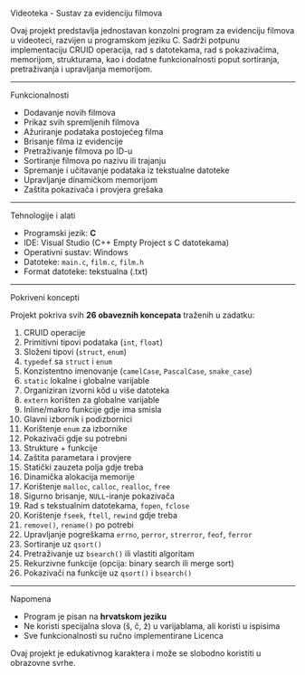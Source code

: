 Videoteka - Sustav za evidenciju filmova

Ovaj projekt predstavlja jednostavan konzolni program za evidenciju filmova u videoteci, razvijen u programskom jeziku C. Sadrži potpunu implementaciju CRUID operacija, rad s datotekama, rad s pokazivačima, memorijom, strukturama, kao i dodatne funkcionalnosti poput sortiranja, pretraživanja i upravljanja memorijom.

---

 Funkcionalnosti

- Dodavanje novih filmova
- Prikaz svih spremljenih filmova
- Ažuriranje podataka postojećeg filma
- Brisanje filma iz evidencije
-  Pretraživanje filmova po ID-u
-  Sortiranje filmova po nazivu ili trajanju
-  Spremanje i učitavanje podataka iz tekstualne datoteke
-  Upravljanje dinamičkom memorijom
-  Zaštita pokazivača i provjera grešaka

---

 Tehnologije i alati

- Programski jezik: **C**
- IDE: Visual Studio (C++ Empty Project s C datotekama)
- Operativni sustav: Windows
- Datoteke: `main.c`, `film.c`, `film.h`
- Format datoteke: tekstualna (.txt)


---
 Pokriveni koncepti

Projekt pokriva svih **26 obaveznih koncepata** traženih u zadatku:

1. CRUID operacije
2. Primitivni tipovi podataka (`int`, `float`)
3. Složeni tipovi (`struct`, `enum`)
4. `typedef` sa `struct` i `enum`
5. Konzistentno imenovanje (`camelCase`, `PascalCase`, `snake_case`)
6. `static` lokalne i globalne varijable
7. Organiziran izvorni kôd u više datoteka
8. `extern` korišten za globalne varijable
9. Inline/makro funkcije gdje ima smisla
10. Glavni izbornik i podizbornici
11. Korištenje `enum` za izbornike
12. Pokazivači gdje su potrebni
13. Strukture + funkcije
14. Zaštita parametara i provjere
15. Statički zauzeta polja gdje treba
16. Dinamička alokacija memorije
17. Korištenje `malloc`, `calloc`, `realloc`, `free`
18. Sigurno brisanje, `NULL`-iranje pokazivača
19. Rad s tekstualnim datotekama, `fopen`, `fclose`
20. Korištenje `fseek`, `ftell`, `rewind` gdje treba
21. `remove()`, `rename()` po potrebi
22. Upravljanje pogreškama `errno`, `perror`, `strerror`, `feof`, `ferror`
23. Sortiranje uz `qsort()`
24. Pretraživanje uz `bsearch()` ili vlastiti algoritam
25. Rekurzivne funkcije (opcija: binary search ili merge sort)
26. Pokazivači na funkcije uz `qsort()` i `bsearch()`



---

 Napomena

- Program je pisan na **hrvatskom jeziku**
- Ne koristi specijalna slova (š, č, ž) u varijablama, ali koristi u ispisima
- Sve funkcionalnosti su ručno implementirane
 Licenca

Ovaj projekt je edukativnog karaktera i može se slobodno koristiti u obrazovne svrhe.


